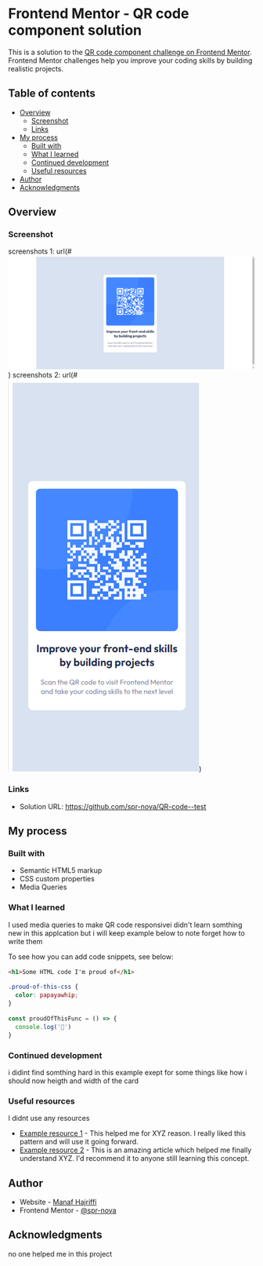 # Frontend Mentor - QR code component solution

This is a solution to the [QR code component challenge on Frontend Mentor](https://www.frontendmentor.io/challenges/qr-code-component-iux_sIO_H). Frontend Mentor challenges help you improve your coding skills by building realistic projects. 

## Table of contents

- [Overview](#overview)
  - [Screenshot](#screenshot)
  - [Links](#links)
- [My process](#my-process)
  - [Built with](#built-with)
  - [What I learned](#what-i-learned)
  - [Continued development](#continued-development)
  - [Useful resources](#useful-resources)
- [Author](#author)
- [Acknowledgments](#acknowledgments)

## Overview

### Screenshot

screenshots 1: url(#![Alt text](web-QR.png))
screenshots 2: url(#![Alt text](mobile-QR.png))




### Links

- Solution URL: https://github.com/spr-nova/QR-code--test

## My process

### Built with

- Semantic HTML5 markup
- CSS custom properties
- Media Queries


### What I learned

I used media queries to make QR code responsivei didn't learn somthing new in this applcation but i will keep example below to note forget how to write them  

To see how you can add code snippets, see below:

```html
<h1>Some HTML code I'm proud of</h1>
```
```css
.proud-of-this-css {
  color: papayawhip;
}
```
```js
const proudOfThisFunc = () => {
  console.log('🎉')
}
```



### Continued development

i didint find somthing hard in this example exept for some things like how i should now heigth and width of the card 

### Useful resources
I didnt use any resources
- [Example resource 1](https://www.example.com) - This helped me for XYZ reason. I really liked this pattern and will use it going forward.
- [Example resource 2](https://www.example.com) - This is an amazing article which helped me finally understand XYZ. I'd recommend it to anyone still learning this concept.


## Author

- Website - [Manaf Hajriffi](https://github.com/spr-nova)
- Frontend Mentor - [@spr-nova](https://www.frontendmentor.io/profile/spr-nova)


## Acknowledgments

no one helped me in this project 

